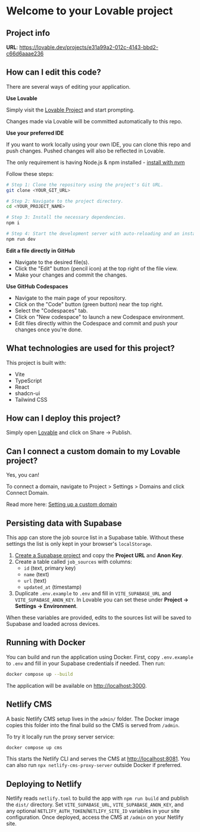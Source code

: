 # Welcome to your Lovable project

## Project info

**URL**: https://lovable.dev/projects/e31a99a2-012c-4143-bbd2-c66d6aaae236

## How can I edit this code?

There are several ways of editing your application.

**Use Lovable**

Simply visit the [Lovable Project](https://lovable.dev/projects/e31a99a2-012c-4143-bbd2-c66d6aaae236) and start prompting.

Changes made via Lovable will be committed automatically to this repo.

**Use your preferred IDE**

If you want to work locally using your own IDE, you can clone this repo and push changes. Pushed changes will also be reflected in Lovable.

The only requirement is having Node.js & npm installed - [install with nvm](https://github.com/nvm-sh/nvm#installing-and-updating)

Follow these steps:

```sh
# Step 1: Clone the repository using the project's Git URL.
git clone <YOUR_GIT_URL>

# Step 2: Navigate to the project directory.
cd <YOUR_PROJECT_NAME>

# Step 3: Install the necessary dependencies.
npm i

# Step 4: Start the development server with auto-reloading and an instant preview.
npm run dev
```

**Edit a file directly in GitHub**

- Navigate to the desired file(s).
- Click the "Edit" button (pencil icon) at the top right of the file view.
- Make your changes and commit the changes.

**Use GitHub Codespaces**

- Navigate to the main page of your repository.
- Click on the "Code" button (green button) near the top right.
- Select the "Codespaces" tab.
- Click on "New codespace" to launch a new Codespace environment.
- Edit files directly within the Codespace and commit and push your changes once you're done.

## What technologies are used for this project?

This project is built with:

- Vite
- TypeScript
- React
- shadcn-ui
- Tailwind CSS

## How can I deploy this project?

Simply open [Lovable](https://lovable.dev/projects/e31a99a2-012c-4143-bbd2-c66d6aaae236) and click on Share -> Publish.

## Can I connect a custom domain to my Lovable project?

Yes, you can!

To connect a domain, navigate to Project > Settings > Domains and click Connect Domain.

Read more here: [Setting up a custom domain](https://docs.lovable.dev/tips-tricks/custom-domain#step-by-step-guide)

## Persisting data with Supabase

This app can store the job source list in a Supabase table. Without these
settings the list is only kept in your browser's `localStorage`.

1. [Create a Supabase project](https://app.supabase.com/) and copy the **Project URL** and **Anon Key**.
2. Create a table called `job_sources` with columns:
   - `id` (text, primary key)
   - `name` (text)
   - `url` (text)
   - `updated_at` (timestamp)
3. Duplicate `.env.example` to `.env` and fill in `VITE_SUPABASE_URL` and `VITE_SUPABASE_ANON_KEY`.
   In Lovable you can set these under **Project → Settings → Environment**.

When these variables are provided, edits to the sources list will be saved to
Supabase and loaded across devices.


## Running with Docker

You can build and run the application using Docker. First, copy `.env.example` to `.env` and fill in your Supabase credentials if needed. Then run:

```sh
docker compose up --build
```

The application will be available on [http://localhost:3000](http://localhost:3000).

## Netlify CMS

A basic Netlify CMS setup lives in the `admin/` folder. The Docker image copies
this folder into the final build so the CMS is served from `/admin`.

To try it locally run the proxy server service:

```sh
docker compose up cms
```

This starts the Netlify CLI and serves the CMS at <http://localhost:8081>. You
can also run `npx netlify-cms-proxy-server` outside Docker if preferred.

## Deploying to Netlify

Netlify reads `netlify.toml` to build the app with `npm run build` and publish
the `dist/` directory. Set `VITE_SUPABASE_URL`, `VITE_SUPABASE_ANON_KEY`, and any
optional `NETLIFY_AUTH_TOKEN`/`NETLIFY_SITE_ID` variables in your site
configuration. Once deployed, access the CMS at `/admin` on your Netlify site.

